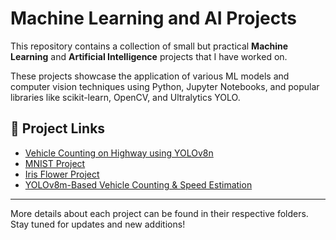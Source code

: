 # Machine Learning and AI Projects

This repository contains a collection of small but practical **Machine Learning** and **Artificial Intelligence** projects that I have worked on.

These projects showcase the application of various ML models and computer vision techniques using Python, Jupyter Notebooks, and popular libraries like scikit-learn, OpenCV, and Ultralytics YOLO.

## 🔗 Project Links

* [Vehicle Counting on Highway using YOLOv8n](https://github.com/UsmanAbbasi2002/Machine-Learning-and-AI-Projects/tree/main/Vehicle_Counting_on_Highway_using_YOLOv8n)
* [MNIST Project](https://github.com/UsmanAbbasi2002/Machine-Learning-and-AI-Projects/tree/main/MNIST_Project)
* [Iris Flower Project](https://github.com/UsmanAbbasi2002/Machine-Learning-and-AI-Projects/tree/main/Iris_Flower_Project)
* [YOLOv8m-Based Vehicle Counting & Speed Estimation](https://github.com/UsmanAbbasi2002/Machine-Learning-and-AI-Projects/tree/main/YOLOv8m-Based%20Vehicle%20Counting%20%26%20Speed%20Estimation)

---

More details about each project can be found in their respective folders. Stay tuned for updates and new additions!
